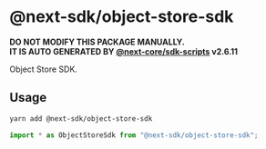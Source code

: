 # @next-sdk/object-store-sdk

**DO NOT MODIFY THIS PACKAGE MANUALLY.**  
**IT IS AUTO GENERATED BY [@next-core/sdk-scripts] v2.6.11**

Object Store SDK.

## Usage

```bash
yarn add @next-sdk/object-store-sdk
```

```ts
import * as ObjectStoreSdk from "@next-sdk/object-store-sdk";
```

[@next-core/sdk-scripts]: https://github.com/easyops-cn/next-core/tree/master/packages/sdk-scripts

